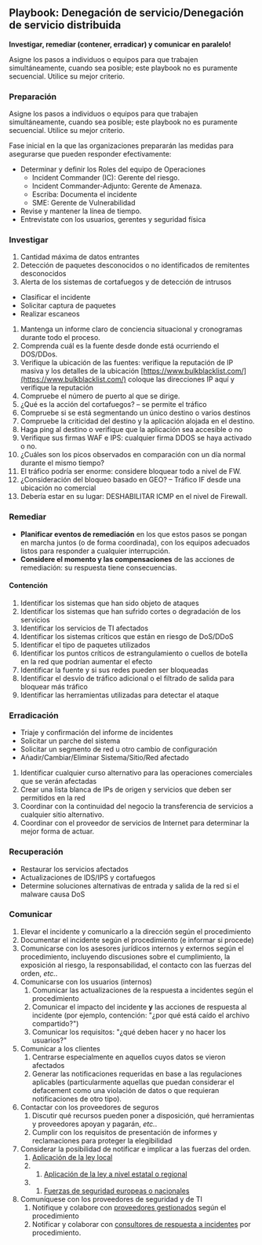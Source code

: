 ## Playbook: Denegación de servicio/Denegación de servicio distribuida

**Investigar, remediar (contener, erradicar) y comunicar en paralelo!**

Asigne los pasos a individuos o equipos para que trabajen simultáneamente, cuando sea posible; este playbook no es puramente secuencial. Utilice su mejor criterio.

### Preparación

Asigne los pasos a individuos o equipos para que trabajen simultáneamente, cuando sea posible; este playbook no es puramente secuencial. Utilice su mejor criterio.

Fase inicial en la que las organizaciones prepararán las medidas para asegurarse que pueden responder efectivamente:

* Determinar y definir los Roles del equipo de Operaciones
    * Incident Commander (IC): Gerente del riesgo.
    * Incident Commander-Adjunto: Gerente de Amenaza.
    * Escriba: Documenta el incidente
    * SME: Gerente de Vulnerabilidad
* Revise y mantener la línea de tiempo.
* Entrevistate con los usuarios, gerentes y seguridad física

### Investigar

1. Cantidad máxima de datos entrantes
2. Detección de paquetes desconocidos o no identificados de remitentes desconocidos
3. Alerta de los sistemas de cortafuegos y de detección de intrusos

* Clasificar el incidente
* Solicitar captura de paquetes
* Realizar escaneos

1. Mantenga un informe claro de conciencia situacional y cronogramas durante todo el proceso.
2. Comprenda cuál es la fuente desde donde está ocurriendo el DOS/DDos.
3. Verifique la ubicación de las fuentes: verifique la reputación de IP masiva y los detalles de la ubicación [https://www.bulkblacklist.com/](https://www.bulkblacklist.com/) coloque las direcciones IP aquí y verifique la reputación
4. Compruebe el número de puerto al que se dirige.
5. ¿Qué es la acción del cortafuegos? – se permite el tráfico
6. Compruebe si se está segmentando un único destino o varios destinos
7. Compruebe la criticidad del destino y la aplicación alojada en el destino.
8. Haga ping al destino o verifique que la aplicación sea accesible o no
9. Verifique sus firmas WAF e IPS: cualquier firma DDOS se haya activado o no.
10. ¿Cuáles son los picos observados en comparación con un día normal durante el mismo tiempo?
11. El tráfico podría ser enorme: considere bloquear todo a nivel de FW.
12. ¿Consideración del bloqueo basado en GEO? – Tráfico IF desde una ubicación no comercial
13. Debería estar en su lugar: DESHABILITAR ICMP en el nivel de Firewall.

### Remediar

* **Planificar eventos de remediación** en los que estos pasos se pongan en marcha juntos (o de forma coordinada), con los equipos adecuados listos para responder a cualquier interrupción.
* **Considere el momento y las compensaciones** de las acciones de remediación: su respuesta tiene consecuencias.

#### Contención

1. Identificar los sistemas que han sido objeto de ataques
2. Identificar los sistemas que han sufrido cortes o degradación de los servicios
3. Identificar los servicios de TI afectados 
4. Identificar los sistemas críticos que están en riesgo de DoS/DDoS
5. Identificar el tipo de paquetes utilizados 
6. Identificar los puntos críticos de estrangulamiento o cuellos de botella en la red que podrían aumentar el efecto 
7. Identificar la fuente y si sus redes pueden ser bloqueadas
8. Identificar el desvío de tráfico adicional o el filtrado de salida para bloquear más tráfico 
9. Identificar las herramientas utilizadas para detectar el ataque

### Erradicación

* Triaje y confirmación del informe de incidentes
* Solicitar un parche del sistema 
* Solicitar un segmento de red u otro cambio de configuración 
* Añadir/Cambiar/Eliminar Sistema/Sitio/Red afectado

1. Identificar cualquier curso alternativo para las operaciones comerciales que se verán afectadas 
2. Crear una lista blanca de IPs de origen y servicios que deben ser permitidos en la red
3. Coordinar con la continuidad del negocio la transferencia de servicios a cualquier sitio alternativo.
4. Coordinar con el proveedor de servicios de Internet para determinar la mejor forma de actuar.

### Recuperación

* Restaurar los servicios afectados
* Actualizaciones de IDS/IPS y cortafuegos 
* Determine soluciones alternativas de entrada y salida de la red si el malware causa DoS

### Comunicar

1. Elevar el incidente y comunicarlo a la dirección según el procedimiento
2. Documentar el incidente según el procedimiento (e informar si procede)
3. Comunicarse con los asesores jurídicos internos y externos según el procedimiento, incluyendo discusiones sobre el cumplimiento, la exposición al riesgo, la responsabilidad, el contacto con las fuerzas del orden, _etc._.
4. Comunicarse con los usuarios (internos)
    1. Comunicar las actualizaciones de la respuesta a incidentes según el procedimiento
    2. Comunicar el impacto del incidente **y** las acciones de respuesta al incidente (por ejemplo, contención: "¿por qué está caído el archivo compartido?")
    3. Comunicar los requisitos: "¿qué deben hacer y no hacer los usuarios?"  
5. Comunicar a los clientes
    1. Centrarse especialmente en aquellos cuyos datos se vieron afectados
    2. Generar las notificaciones requeridas en base a las regulaciones aplicables (particularmente aquellas que puedan considerar el defacement como una violación de datos o que requieran notificaciones de otro tipo).
6. Contactar con los proveedores de seguros
    1. Discutir qué recursos pueden poner a disposición, qué herramientas y proveedores apoyan y pagarán, _etc._.
    2. Cumplir con los requisitos de presentación de informes y reclamaciones para proteger la elegibilidad
7. Considerar la posibilidad de notificar e implicar a las fuerzas del orden.
    1. [Aplicación de la ley local](#TODO-link-to-actual-resource)
    2. 1. [Aplicación de la ley a nivel estatal o regional](#TODO-link-to-actual-resource)
    3. 1. [Fuerzas de seguridad europeas o nacionales](#TODO-link-to-actual-resource)
8. Comuníquese con los proveedores de seguridad y de TI 
    1. Notifique y colabore con [proveedores gestionados](#TODO-link-to-actual-resource) según el procedimiento
    2. Notificar y colaborar con [consultores de respuesta a incidentes](#TODO-link-to-actual-resource) por procedimiento.